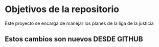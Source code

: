 # Objetivos de la repositorio

Este proyecto se encarga de manejar los planes de la liga de la justicia


## Estos cambios son nuevos DESDE GITHUB



